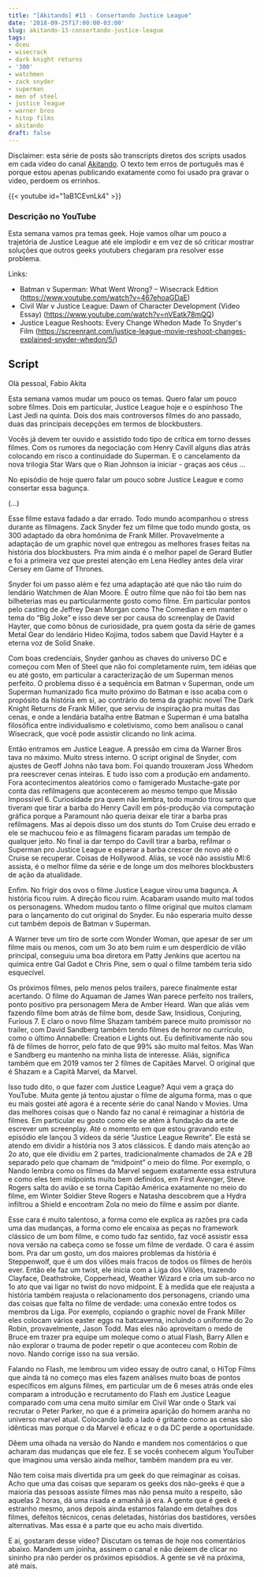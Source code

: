 ```yaml
---
title: "[Akitando] #13 - Consertando Justice League"
date: '2018-09-25T17:00:00-03:00'
slug: akitando-13-consertando-justice-league
tags:
- dceu
- wisecrack
- dark knight returns
- '300'
- watchmen
- zack snyder
- superman
- men of steel
- justice league
- warner bros
- hitop films
- akitando
draft: false
---
```


Disclaimer: esta série de posts são transcripts diretos dos scripts usados em cada video do canal [Akitando](https://www.youtube.com/channel/UCib793mnUOhWymCh2VJKplQ). O texto tem erros de português mas é porque estou apenas publicando exatamente como foi usado pra gravar o video, perdoem os errinhos.


{{< youtube id="1aB1CEvnLk4" >}}


### Descrição no YouTube

Esta semana vamos pra temas geek. Hoje vamos olhar um pouco a trajetória de Justice League até ele implodir e em vez de só criticar mostrar soluções que outros geeks youtubers chegaram pra resolver esse problema.

Links:

* Batman v Superman: What Went Wrong? – Wisecrack Edition (https://www.youtube.com/watch?v=467ehoaGDaE)
* Civil War v Justice League: Dawn of Character Development (Video Essay) (https://www.youtube.com/watch?v=nVEatk78mQQ)
* Justice League Reshoots: Every Change Whedon Made To Snyder's Film (https://screenrant.com/justice-league-movie-reshoot-changes-explained-snyder-whedon/5/)

## Script

Olá pessoal, Fabio Akita

Esta semana vamos mudar um pouco os temas. Quero falar um pouco sobre filmes. Dois em particular, Justice League hoje e o espinhoso The Last Jedi na quinta. Dois dos mais controversos filmes do ano passado, duas das principais decepções em termos de blockbusters.

Vocês já devem ter ouvido e assistido todo tipo de crítica em torno desses filmes. Com os rumores da negociação com Henry Cavill alguns dias atrás colocando em risco a continuidade do Superman. E o cancelamento da nova trilogia Star Wars que o Rian Johnson ia iniciar - graças aos céus … 

No episódio de hoje quero falar um pouco sobre Justice League e como consertar essa bagunça.

(...)

Esse filme estava fadado a dar errado. Todo mundo acompanhou o stress durante as filmagens. Zack Snyder fez um filme que todo mundo gosta, os 300 adaptado da obra homônima de Frank Miller. Provavelmente a adaptação de um graphic novel que entregou as melhores frases feitas na história dos blockbusters. 
Pra mim ainda é o melhor papel de Gerard Butler e foi a primeira vez que prestei atenção em Lena Hedley antes dela virar Cersey em Game of Thrones.

Snyder foi um passo além e fez uma adaptação até que não tão ruim do lendário Watchmen de Alan Moore. É outro filme que não foi tão bem nas bilheterias mas eu particularmente gosto como filme. Em particular pontos pelo casting de Jeffrey Dean Morgan como The Comedian e em manter o tema do “Big Joke” e isso deve ser por causa do screenplay de David Hayter, que como bônus de curiosidade, pra quem gosta da série de games Metal Gear do lendário Hideo Kojima, todos sabem que David Hayter é a eterna voz de Solid Snake.

Com boas credenciais, Snyder ganhou as chaves do universo DC e começou com Men of Steel que não foi completamente ruim, tem idéias que eu até gosto, em particular a caracterização de um Superman menos perfeito. 
O problema disso é a sequência em Batman v Superman, onde um Superman humanizado fica muito próximo do Batman e isso acaba com o propósito da história em si, ao contrário do tema da graphic novel The Dark Knight Returns de Frank Miller, que serviu de inspiração pra muitas das cenas, e onde a lendária batalha entre Batman e Superman é uma batalha filosófica entre individualismo e coletivismo, como bem analisou o canal Wisecrack, que você pode assistir clicando no link acima.

Então entramos em Justice League. A pressão em cima da Warner Bros tava no máximo. Muito stress interno. O script original de Snyder, com ajustes de Geoff Johns não tava bom. Foi quando trouxeram Joss Whedom pra reescrever cenas inteiras. E tudo isso com a produção em andamento. Fora acontecimentos aleatórios como o famigerado Mustache-gate por conta das refilmagens que acontecerem ao mesmo tempo que Missão Impossível 6. 
Curiosidade pra quem não lembra, todo mundo tirou sarro que tiveram que tirar a barba do Henry Cavill em pós-produção via computação gráfica porque a Paramount não queria deixar ele tirar a barba pras refilmagens. Mas aí depois disso um dos stunts do Tom Cruise deu errado e ele se machucou feio e as filmagens ficaram paradas um tempão de qualquer jeito.
No final ia dar tempo do Cavill tirar a barba, refilmar o Superman pro Justice League e esperar a barba crescer de novo até o Cruise se recuperar. Coisas de Hollywood. 
Aliás, se você não assistiu MI:6 assista, é o melhor filme da série e de longe um dos melhores blockbusters de ação da atualidade.

Enfim. No frigir dos ovos o filme Justice League virou uma bagunça. A história ficou ruim. A direção ficou ruim. Acabaram usando muito mal todos os personagens. Whedom mudou tanto o filme original que muitos clamam para o lançamento do cut original do Snyder. Eu não esperaria muito desse cut também depois de Batman v Superman. 

A Warner teve um tiro de sorte com Wonder Woman, que apesar de ser um filme mais ou menos, com um 3o ato bem ruim e um desperdício de vilão principal, conseguiu uma boa diretora em Patty Jenkins que acertou na química entre Gal Gadot e Chris Pine, sem o qual o filme também teria sido esquecível.

Os próximos filmes, pelo menos pelos trailers, parece finalmente estar acertando. O filme do Aquaman de James Wan parece perfeito nos trailers, ponto positivo pra personagem Mera de Amber Heard. Wan que aliás vem fazendo filme bom atrás de filme bom, desde Saw, Insidious, Conjuring, Furious 7. 
E claro o novo filme Shazam também parece muito promissor no trailer, com David Sandberg também tendo filmes de horror no currículo, como o último Annabelle: Creation e Lights out.
 Eu definitivamente não sou fã de filmes de horror, pelo fato de que 99% são muito mal feitos. Mas Wan e Sandberg eu mantenho na minha lista de interesse. 
Aliás, significa também que em 2019 vamos ter 2 filmes de Capitães Marvel. O original que é Shazam e a Capitã Marvel, da Marvel.

Isso tudo dito, o que fazer com Justice League? Aqui vem a graça do YouTube. Muita gente já tentou ajustar o filme de alguma forma, mas o que eu mais gostei até agora é a recente série do canal Nando v Movies. 
Uma das melhores coisas que o Nando faz no canal é reimaginar a história de filmes. Em particular eu gosto como ele se atém à fundação da arte de escrever um screenplay. 
Até o momento em que estou gravando este episódio ele lançou 3 vídeos da série “Justice League Rewrite”. 
Ele está se atendo em dividir a história nos 3 atos clássicos. E dando mais atenção ao 2o ato, que ele dividiu em 2 partes, tradicionalmente chamados de 2A e 2B separado pelo que chamam de “midpoint” o meio do filme.
Por exemplo, o Nando lembra como os filmes da Marvel seguem exatamente essa estrutura e como eles tem midpoints muito bem definidos, em First Avenger, Steve Rogers salta do avião e se torna Capitão América exatamente no meio do filme, em Winter Soldier Steve Rogers e Natasha descobrem que a Hydra infiltrou a Shield e encontram Zola no meio do filme e assim por diante.

Esse cara é muito talentoso, a forma como ele explica as razões pra cada uma das mudanças, a forma como ele encaixa as peças no framework clássico de um bom filme, e como tudo faz sentido, faz você assistir essa nova versão na cabeça como se fosse um filme de verdade. O cara é assim bom. 
Pra dar um gosto, um dos maiores problemas da história é Steppenwolf, que é um dos vilões mais fracos de todos os filmes de heróis ever. Então ele faz um twist, ele inicia com a Liga dos Vilões, trazendo Clayface, Deathstroke, Copperhead, Weather Wizard e cria um sub-arco no 1o ato que vai ligar no twist do novo midpoint. 
E à medida que ele reajusta a história também reajusta o relacionamento dos personagens, criando uma das coisas que falta no filme de verdade: uma conexão entre todos os membros da Liga. Por exemplo, copiando o graphic novel de Frank Miller eles colocam vários easter eggs na batcaverna, incluindo o uniforme do 2o Robin, provavelmente, Jason Todd. 
Mas eles não aproveitam o medo de Bruce em trazer pra equipe um moleque como o atual Flash, Barry Allen e não explorar o trauma de poder repetir o que aconteceu com Robin de novo. Nando corrige isso na sua versão.

Falando no Flash, me lembrou um video essay de outro canal, o HiTop Films que ainda tá no começo mas eles fazem análises muito boas de pontos específicos em alguns filmes, em particular um de 6 meses atrás onde eles comparam a introdução e recrutamento do Flash em Justice League comparado com uma cena muito similar em Civil War onde o Stark vai recrutar o Peter Parker, no que é a primeira aparição do homem aranha no universo marvel atual. Colocando lado a lado é gritante como as cenas são idênticas mas porque o da Marvel é eficaz e o da DC perde a oportunidade.

Dêem uma olhada na versão do Nando e mandem nos comentários o que acharam das mudanças que ele fez. E se vocês conhecem algum YouTuber que imaginou uma versão ainda melhor, também mandem pra eu ver.

Não tem coisa mais divertida pra um geek do que reimaginar as coisas. Acho que uma das coisas que separam os geeks dos não-geeks é que a maioria das pessoas assiste filmes mas não pensa muito a respeito, são aquelas 2 horas, dá uma risada e amanhã já era. A gente que é geek é estranho mesmo, anos depois ainda estamos falando em detalhes dos filmes, defeitos técnicos, cenas deletadas, histórias dos bastidores, versões alternativas. Mas essa é a parte que eu acho mais divertido. 

E aí, gostaram desse vídeo? Discutam os temas de hoje nos comentários abaixo. Mandem um joinha, assinem o canal e não deixem de clicar no sininho pra não perder os próximos episódios. A gente se vê na próxima, até mais.
